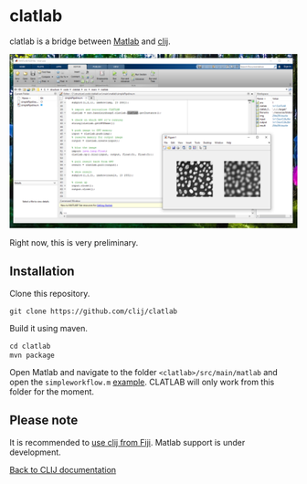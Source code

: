 # clatlab
 
clatlab is a bridge between [Matlab](https://de.mathworks.com/products/matlab.html) and [clij](https://clij.github.io/).

![Image](images/clablab-screenshot.png)

Right now, this is very preliminary.

## Installation
Clone this repository.

```
git clone https://github.com/clij/clatlab
```

Build it using maven.

```
cd clatlab
mvn package
```

Open Matlab and navigate to the folder `<clatlab>/src/main/matlab` and open the `simpleworkflow.m` [example](https://github.com/haesleinhuepf/clatlab/blob/master/src/main/matlab/simplePipeline.m). 
CLATLAB will only work from this folder for the moment.

## Please note
It is recommended to [use clij from Fiji](https://clij.github.io/clij-docs/installationInFiji). 
Matlab support is under development.

[Back to CLIJ documentation](https://clij.github.io/)
